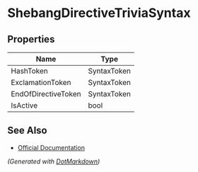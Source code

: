 # ShebangDirectiveTriviaSyntax

## Properties

| Name                | Type        |
| ------------------- | ----------- |
| HashToken           | SyntaxToken |
| ExclamationToken    | SyntaxToken |
| EndOfDirectiveToken | SyntaxToken |
| IsActive            | bool        |

## See Also

* [Official Documentation](https://docs.microsoft.com/en-us/dotnet/api/microsoft.codeanalysis.csharp.syntax.shebangdirectivetriviasyntax)


*\(Generated with [DotMarkdown](http://github.com/JosefPihrt/DotMarkdown)\)*